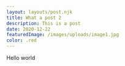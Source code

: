 ```yaml
---
layout: layouts/post.njk
title: What a post 2
description: This is a post
date: 2020-12-22
featuredImage: /images/uploads/image1.jpg
color: .red
---
```


Hello world
